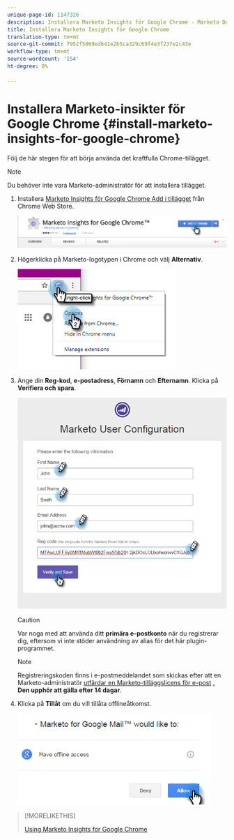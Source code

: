 ```yaml
---
unique-page-id: 1147326
description: Installera Marketo Insights för Google Chrome - Marketo Docs - Produktdokumentation
title: Installera Marketo Insights för Google Chrome
translation-type: tm+mt
source-git-commit: 7952f5069ed641e2b5ca329c69f4e3f237e2c43e
workflow-type: tm+mt
source-wordcount: '154'
ht-degree: 0%

---
```



# Installera Marketo-insikter för Google Chrome {#install-marketo-insights-for-google-chrome}

Följ de här stegen för att börja använda det kraftfulla Chrome-tillägget.

>[!NOTE]
>
>Du behöver inte vara Marketo-administratör för att installera tillägget.

1. Installera [Marketo Insights för Google Chrome Add i tillägget](https://chrome.google.com/webstore/detail/marketo-for-google-mail/jjkfbhajlmoeegbjgjipliamplidmbjb) från Chrome Web Store.

   ![](assets/image2015-10-5-10-3a24-3a7.png)

1. Högerklicka på Marketo-logotypen i Chrome och välj **Alternativ**.

   ![](assets/two.png)

1. Ange din **Reg-kod**, **e-postadress**, **Förnamn** och **Efternamn**. Klicka på **Verifiera och spara**.

   ![](assets/three.png)

   >[!CAUTION]
   >
   >Var noga med att använda ditt **primära e-postkonto** när du registrerar dig, eftersom vi inte stöder användning av alias för det här plugin-programmet.

   >[!NOTE]
   >
   >Registreringskoden finns i e-postmeddelandet som skickas efter att en Marketo-administratör [utfärdar en Marketo-tilläggslicens för e-post](/help/marketo/product-docs/marketo-sales-insight/msi-outlook-plugin/issue-a-marketo-email-add-in-license.md) [.](https://docs.marketo.com/pages/viewpage.action?pageid=7510848) **Den upphör att gälla efter 14 dagar**.

1. Klicka på **Tillåt** om du vill tillåta offlineåtkomst.

   ![](assets/image2015-10-5-10-3a34-3a1.png)

>[!MORELIKETHIS]
>
>[Using Marketo Insights for Google Chrome](/help/marketo/product-docs/marketo-sales-insight/msi-chrome-plugin/using-marketo-insights-for-google-chrome.md)
